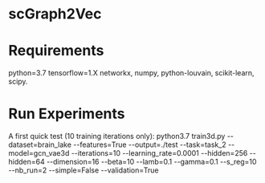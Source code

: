 # scGraph2Vec

# Requirements
python=3.7
tensorflow=1.X
networkx, numpy, python-louvain, scikit-learn, scipy.

# Run Experiments
A first quick test (10 training iterations only):
python3.7 train3d.py --dataset=brain_lake --features=True --output=./test --task=task_2 --model=gcn_vae3d --iterations=10 --learning_rate=0.0001 --hidden=256 --hidden=64 --dimension=16 --beta=10 --lamb=0.1 --gamma=0.1 --s_reg=10 --nb_run=2 --simple=False --validation=True
